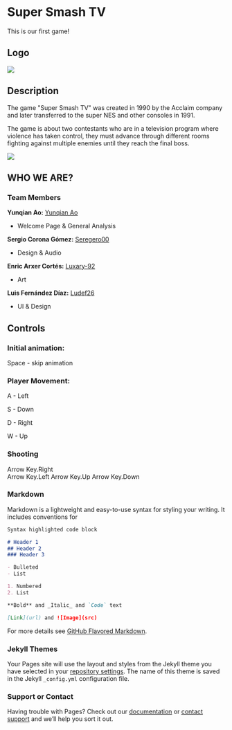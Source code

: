 # Super Smash TV

This is our first game!
## Logo
![](https://i.postimg.cc/0y2YRQrN/Dinosaurio-pocho.png)

## Description

The game "Super Smash TV" was created in 1990 by the Acclaim company and later transferred to the super NES and other consoles in 1991.

The game is about two contestants who are in a television program where violence has taken control, they must advance through different rooms fighting against multiple enemies until they reach the final boss.

![](https://i.postimg.cc/1XkQ2Z2H/intro-1.png)

## WHO WE ARE?
### Team Members
**Yunqian Ao:**   [Yunqian Ao](https://github.com/YunqianAo)

* Welcome Page & General Analysis

**Sergio Corona Gómez:**   [Seregero00](https://github.com/seregero00)

* Design & Audio

**Enric Arxer Cortés:**    [Luxary-92](https://github.com/Luxary-92)

* Art

**Luis Fernández Díaz:**   [Ludef26](https://github.com/Ludef26)

* UI & Design

## Controls
### Initial animation:
Space - skip animation
### Player Movement:
A - Left

S - Down

D - Right

W - Up
### Shooting
Arrow Key.Right  
Arrow Key.Left 
Arrow Key.Up 
Arrow Key.Down


### Markdown

Markdown is a lightweight and easy-to-use syntax for styling your writing. It includes conventions for

```markdown
Syntax highlighted code block

# Header 1
## Header 2
### Header 3

- Bulleted
- List

1. Numbered
2. List

**Bold** and _Italic_ and `Code` text

[Link](url) and ![Image](src)
```

For more details see [GitHub Flavored Markdown](https://guides.github.com/features/mastering-markdown/).

### Jekyll Themes

Your Pages site will use the layout and styles from the Jekyll theme you have selected in your [repository settings](https://github.com/YunqianAo/Filosaurios/settings/pages). The name of this theme is saved in the Jekyll `_config.yml` configuration file.

### Support or Contact

Having trouble with Pages? Check out our [documentation](https://docs.github.com/categories/github-pages-basics/) or [contact support](https://support.github.com/contact) and we’ll help you sort it out.
